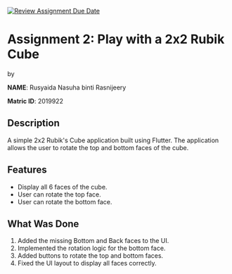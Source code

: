 [![Review Assignment Due Date](https://classroom.github.com/assets/deadline-readme-button-22041afd0340ce965d47ae6ef1cefeee28c7c493a6346c4f15d667ab976d596c.svg)](https://classroom.github.com/a/6l4sY1d2)
# Assignment 2: Play with a 2x2 Rubik Cube
by 

**NAME**: Rusyaida Nasuha binti Rasnijeery

**Matric ID**: 2019922

## Description
A simple 2x2 Rubik's Cube application built using Flutter. The application allows the user to rotate the top and bottom faces of the cube.

## Features
- Display all 6 faces of the cube.
- User can rotate the top face.
- User can rotate the bottom face.

## What Was Done
1. Added the missing Bottom and Back faces to the UI.
2. Implemented the rotation logic for the bottom face.
3. Added buttons to rotate the top and bottom faces.
4. Fixed the UI layout to display all faces correctly.
